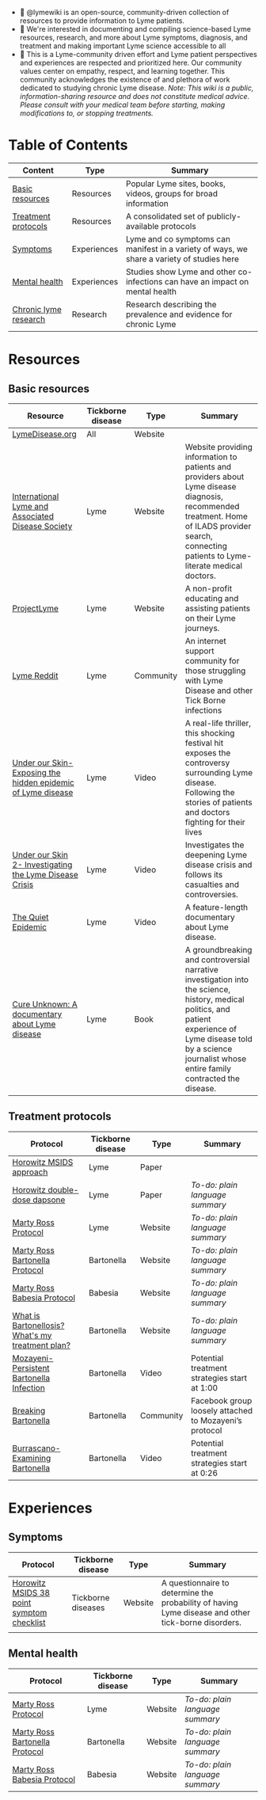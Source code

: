 - 👋 @lymewiki is an open-source, community-driven collection of resources to provide information to Lyme patients. 
- 👀 We're interested in documenting and compiling science-based Lyme resources, research, and more about Lyme symptoms, diagnosis, and treatment and making important Lyme science accessible to all
- 💞️ This is a Lyme-community driven effort and Lyme patient perspectives and experiences are respected and prioritized here. Our community values center on empathy, respect, and learning together. This community acknowledges the existence of and plethora of work dedicated to studying chronic Lyme disease.
  _Note: This wiki is a public, information-sharing resource and does not constitute medical advice. Please consult with your medical team before starting, making modifications to, or stopping treatments._

<!---
lymewiki/lymewiki is a ✨ special ✨ repository because its `README.md` (this file) appears on your GitHub profile.
You can click the Preview link to take a look at your changes.
--->
# Table of Contents
| Content | Type | Summary |
| --- | --- | --- |
| [Basic resources](#basic-resources) | Resources | Popular Lyme sites, books, videos, groups for broad information |
| [Treatment protocols](#treatment-protocols) | Resources | A consolidated set of publicly-available protocols|
| [Symptoms](#symptoms) | Experiences | Lyme and co symptoms can manifest in a variety of ways, we share a variety of studies here |
| [Mental health](#mental-health) | Experiences | Studies show Lyme and other co-infections can have an impact on mental health |
| [Chronic lyme research](#chronic-lyme-research) | Research | Research describing the prevalence and evidence for chronic Lyme |

# Resources
## Basic resources
| Resource | Tickborne disease | Type | Summary |
| --- | --- | --- | --- |
| [LymeDisease.org](https://www.lymedisease.org/) | All | Website | | Website providing Lyme and TBDs info and partnering with patients to learn info about Lyme from MyLymeData|
| [International Lyme and Associated Disease Society](https://www.ilads.org/) | Lyme | Website | Website providing information to patients and providers about Lyme disease diagnosis, recommended treatment. Home of ILADS provider search, connecting patients to Lyme-literate medical doctors. |
| [ProjectLyme](https://projectlyme.org/) | Lyme | Website | A non-profit educating and assisting patients on their Lyme journeys. |
| [Lyme Reddit](https://www.reddit.com/r/Lyme/)| Lyme | Community | An internet support community for those struggling with Lyme Disease and other Tick Borne infections  |
| [Under our Skin- Exposing the hidden epidemic of Lyme disease](https://www.youtube.com/watch?v=YMQC4xoAWhg) | Lyme | Video | A real-life thriller, this shocking festival hit exposes the controversy surrounding Lyme disease. Following the stories of patients and doctors fighting for their lives |
| [Under our Skin 2- Investigating the Lyme Disease Crisis](https://www.youtube.com/watch?v=P2Sfj8zciJk) | Lyme | Video|  Investigates the deepening Lyme disease crisis and follows its casualties and controversies. |
| [The Quiet Epidemic](https://www.thequietepidemic.com/) | Lyme | Video | A feature-length documentary about Lyme disease. |
| [Cure Unknown: A documentary about Lyme disease](https://www.goodreads.com/en/book/show/2722728-cure-unknown) | Lyme | Book | A groundbreaking and controversial narrative investigation into the science, history, medical politics, and patient experience of Lyme disease told by a science journalist whose entire family contracted the disease. |

## Treatment protocols
| Protocol | Tickborne disease | Type | Summary |
| --- | --- | --- | --- |
| [Horowitz MSIDS approach](https://www.mdpi.com/2227-9032/6/4/129) | Lyme | Paper | | _To-do: plain language summary_ |
| [Horowitz double-dose dapsone](https://pmc.ncbi.nlm.nih.gov/articles/PMC7690415/) | Lyme | Paper | _To-do: plain language summary_ |
| [Marty Ross Protocol](https://www.treatlyme.net/lyme-disease-treatment-guidelines) | Lyme | Website | _To-do: plain language summary_ |
| [Marty Ross Bartonella Protocol](https://www.treatlyme.net/guide/ultimate-bartonella-treatments-and-treatment-guide)| Bartonella | Website | _To-do: plain language summary_ |
| [Marty Ross Babesia Protocol](https://www.treatlyme.net/guide/kills-babesia-a-brief-guide) | Babesia | Website | _To-do: plain language summary_ |
| [What is Bartonellosis? What's my treatment plan?](https://www.battlingbartonellosis.com/post/what-is-bartonellosis-and-what-s-the-plan) | Bartonella | Website|  _To-do: plain language summary_ |
| [Mozayeni- Persistent Bartonella Infection](https://www.youtube.com/watch?v=qSCHlNIdov0) | Bartonella | Video | Potential treatment strategies start at 1:00 |
| [Breaking Bartonella](https://www.facebook.com/share/g/155HoXWMPp/?mibextid=wwXIfr) | Bartonella | Community | Facebook group loosely attached to Mozayeni’s protocol |
| [Burrascano- Examining Bartonella](https://www.youtube.com/watch?si=j4XeAoUpMpX-fPT7&v=6rIHc9KDxvk&feature=youtu.be) | Bartonella | Video | Potential treatment strategies start at 0:26 |

# Experiences
## Symptoms
| Protocol | Tickborne disease | Type | Summary |
| --- | --- | --- | --- |
| [Horowitz MSIDS 38 point symptom checklist](https://projectlyme.org/msids-questionnaire/) | Tickborne diseases | Website | A questionnaire to determine the probability of having Lyme disease and other tick-borne disorders. |
| []() | | | 


## Mental health
| Protocol | Tickborne disease | Type | Summary |
| --- | --- | --- | --- |
| [Marty Ross Protocol](https://www.treatlyme.net/lyme-disease-treatment-guidelines) | Lyme | Website | _To-do: plain language summary_ |
| [Marty Ross Bartonella Protocol](https://www.treatlyme.net/guide/ultimate-bartonella-treatments-and-treatment-guide)| Bartonella | Website | _To-do: plain language summary_ |
| [Marty Ross Babesia Protocol](https://www.treatlyme.net/guide/kills-babesia-a-brief-guide) | Babesia | Website | _To-do: plain language summary_ |
